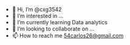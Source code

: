 - 👋 Hi, I’m @cxg3542
- 👀 I’m interested in ...
- 🌱 I’m currently learning Data analytics
- 💞️ I’m looking to collaborate on ...
- 📫 How to reach me 54carlos26@gmail.com

<!---
cxg3542/cxg3542 is a ✨ special ✨ repository because its `README.md` (this file) appears on your GitHub profile.
You can click the Preview link to take a look at your changes.
--->
